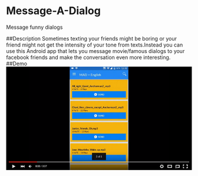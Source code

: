 # Message-A-Dialog
Message funny dialogs

##Description
Sometimes texting your friends might be boring or your friend might not get the intensity of your tone from texts.Instead you can use this Android app that lets you message movie/famous dialogs to your facebook friends and make the conversation even more interesting.
##Demo
[![ScreenShot](https://github.com/prs3191/Message-A-Dialog/blob/master/Message%20a%20Dialog.PNG)](https://www.youtube.com/watch?v=uTgNKxhLu_4)
